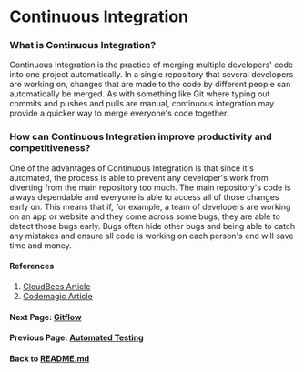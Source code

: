 # Continuous Integration

### What is Continuous Integration?
Continuous Integration is the practice of merging multiple developers' code into one project automatically.
In a single repository that several developers are working on, changes that are made to the code by different people can
automatically be merged. As with something like Git where typing out commits and pushes and pulls are manual, continuous integration may
provide a quicker way to merge everyone's code together.

### How can Continuous Integration improve productivity and competitiveness?
One of the advantages of Continuous Integration is that since it's automated, the process is able to prevent 
any developer's work from diverting from the main repository too much. 
The main repository's code is always dependable and everyone is able to access all of those changes early on.
This means that if, for example, a team of developers are working on an app or website and they come across some bugs, they are able to detect those bugs early.
Bugs often hide other bugs and being able to catch any mistakes and ensure all code is working on each person's end will save time and money.


#### References
1. [CloudBees Article](https://www.cloudbees.com/continuous-delivery/continuous-integration)
2. [Codemagic Article](https://nevercode.io/blog/what-is-continuous-integration-and-how-to-benefit-from-it/)

#### Next Page: [Gitflow](https://github.com/vfm2/is601-miniproject/blob/main/gitflowPage.md)
#### Previous Page: [Automated Testing](https://github.com/vfm2/is601-miniproject/blob/main/autoTest.md)
#### Back to [README.md](https://github.com/vfm2/is601-miniproject/blob/main/README.md)